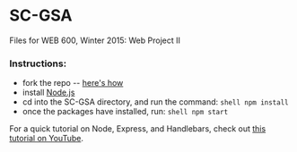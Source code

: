 # SC-GSA
Files for WEB 600, Winter 2015: Web Project II

### Instructions:
- fork the repo -- [here's how](https://help.github.com/articles/fork-a-repo/)
- install [Node.js](https://nodejs.org/en/)
- cd into the SC-GSA directory, and run the command: ```shell npm install ```
- once the packages have installed, run: ```shell npm start ```

For a quick tutorial on Node, Express, and Handlebars, check out [this tutorial on YouTube](https://www.youtube.com/watch?v=m5ribwPpIPw).